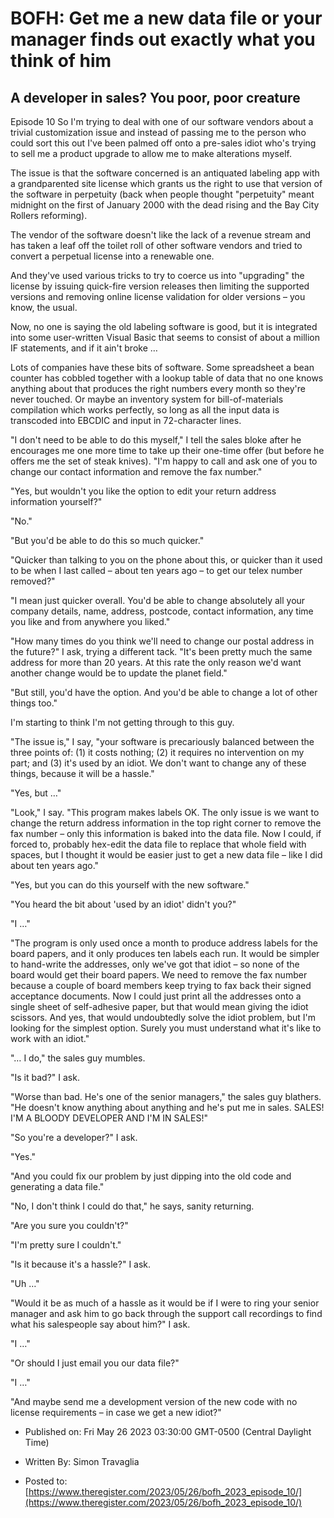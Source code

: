 # BOFH: Get me a new data file or your manager finds out exactly what you think of him

## A developer in sales? You poor, poor creature

Episode 10 So I'm trying to deal with one of our software vendors about a trivial customization issue and instead of passing me to the person who could sort this out I've been palmed off onto a pre-sales idiot who's trying to sell me a product upgrade to allow me to make alterations myself.

The issue is that the software concerned is an antiquated labeling app with a grandparented site license which grants us the right to use that version of the software in perpetuity (back when people thought "perpetuity" meant midnight on the first of January 2000 with the dead rising and the Bay City Rollers reforming).

The vendor of the software doesn't like the lack of a revenue stream and has taken a leaf off the toilet roll of other software vendors and tried to convert a perpetual license into a renewable one.

And they've used various tricks to try to coerce us into "upgrading" the license by issuing quick-fire version releases then limiting the supported versions and removing online license validation for older versions – you know, the usual.

Now, no one is saying the old labeling software is good, but it is integrated into some user-written Visual Basic that seems to consist of about a million IF statements, and if it ain't broke …

Lots of companies have these bits of software. Some spreadsheet a bean counter has cobbled together with a lookup table of data that no one knows anything about that produces the right numbers every month so they're never touched. Or maybe an inventory system for bill-of-materials compilation which works perfectly, so long as all the input data is transcoded into EBCDIC and input in 72-character lines.

"I don't need to be able to do this myself," I tell the sales bloke after he encourages me one more time to take up their one-time offer (but before he offers me the set of steak knives). "I'm happy to call and ask one of you to change our contact information and remove the fax number."

"Yes, but wouldn't you like the option to edit your return address information yourself?"

"No."

"But you'd be able to do this so much quicker."

"Quicker than talking to you on the phone about this, or quicker than it used to be when I last called – about ten years ago – to get our telex number removed?"

"I mean just quicker overall. You'd be able to change absolutely all your company details, name, address, postcode, contact information, any time you like and from anywhere you liked."

"How many times do you think we'll need to change our postal address in the future?" I ask, trying a different tack. "It's been pretty much the same address for more than 20 years. At this rate the only reason we'd want another change would be to update the planet field."

"But still, you'd have the option. And you'd be able to change a lot of other things too."

I'm starting to think I'm not getting through to this guy.

"The issue is," I say, "your software is precariously balanced between the three points of: (1) it costs nothing; (2) it requires no intervention on my part; and (3) it's used by an idiot. We don't want to change any of these things, because it will be a hassle."

"Yes, but …"

"Look," I say. "This program makes labels OK. The only issue is we want to change the return address information in the top right corner to remove the fax number – only this information is baked into the data file. Now I could, if forced to, probably hex-edit the data file to replace that whole field with spaces, but I thought it would be easier just to get a new data file – like I did about ten years ago."

"Yes, but you can do this yourself with the new software."

"You heard the bit about 'used by an idiot' didn't you?"

"I …"

"The program is only used once a month to produce address labels for the board papers, and it only produces ten labels each run. It would be simpler to hand-write the addresses, only we've got that idiot – so none of the board would get their board papers. We need to remove the fax number because a couple of board members keep trying to fax back their signed acceptance documents. Now I could just print all the addresses onto a single sheet of self-adhesive paper, but that would mean giving the idiot scissors. And yes, that would undoubtedly solve the idiot problem, but I'm looking for the simplest option. Surely you must understand what it's like to work with an idiot."

"… I do," the sales guy mumbles.

"Is it bad?" I ask.

"Worse than bad. He's one of the senior managers," the sales guy blathers. "He doesn't know anything about anything and he's put me in sales. SALES! I'M A BLOODY DEVELOPER AND I'M IN SALES!"

"So you're a developer?" I ask.

"Yes."

"And you could fix our problem by just dipping into the old code and generating a data file."

"No, I don't think I could do that," he says, sanity returning.

"Are you sure you couldn't?"

"I'm pretty sure I couldn't."

"Is it because it's a hassle?" I ask.

"Uh …"

"Would it be as much of a hassle as it would be if I were to ring your senior manager and ask him to go back through the support call recordings to find what his salespeople say about him?" I ask.

"I …"

"Or should I just email you our data file?"

"I …"

"And maybe send me a development version of the new code with no license requirements – in case we get a new idiot?"



- Published on: Fri May 26 2023 03:30:00 GMT-0500 (Central Daylight Time)

- Written By: Simon Travaglia

- Posted to: [https://www.theregister.com/2023/05/26/bofh_2023_episode_10/](https://www.theregister.com/2023/05/26/bofh_2023_episode_10/)